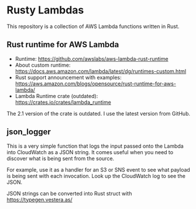 # Rusty Lambdas

This repository is a collection of AWS Lambda functions written in Rust.

## Rust runtime for AWS Lambda

* Runtime: https://github.com/awslabs/aws-lambda-rust-runtime
* About custom runtime: https://docs.aws.amazon.com/lambda/latest/dg/runtimes-custom.html
* Rust support announcement with examples: https://aws.amazon.com/blogs/opensource/rust-runtime-for-aws-lambda/
* Lambda Runtime crate (outdated): https://crates.io/crates/lambda_runtime

The 2.1 version of the crate is outdated. I use the latest version from GitHub.


## json_logger

This is a very simple function that logs the input passed onto the Lambda into CloudWatch as a JSON string. It comes useful when you need to discover what is being sent from the source.

For example, use it as a handler for an S3 or SNS event to see what payload is being sent with each invocation. Look up the CloudWatch log to see the JSON.

JSON strings can be converted into Rust struct with https://typegen.vestera.as/


